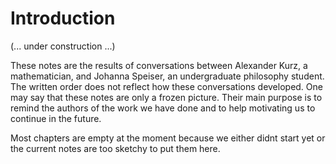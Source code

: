# Introduction

(... under construction ...)

These notes are the results of conversations between Alexander Kurz, a mathematician, and Johanna Speiser, an undergraduate philosophy student. The written order does not reflect how these conversations developed. One may say that these notes are only a frozen picture. Their main purpose is to remind the authors of the work we have done and to help motivating us to continue in the future.

Most chapters are empty at the moment because we either didnt start yet or the current notes are too sketchy to put them here. 